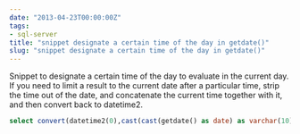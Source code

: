```yaml
---
date: "2013-04-23T00:00:00Z"
tags:
- sql-server
title: "snippet designate a certain time of the day in getdate()"
slug: "snippet designate a certain time of the day in getdate()"
---
```


Snippet to designate a certain time of the day to evaluate in the current day. If you need to limit a result to the current date after a particular time, strip the time out of the date, and concatenate the current time together with it, and then convert back to datetime2.

```sql
select convert(datetime2(0),cast(cast(getdate() as date) as varchar(10)) + ' 09:00 ')
```
